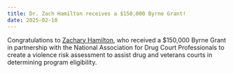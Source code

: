 ```yaml
---
title: Dr. Zach Hamilton receives a $150,000 Byrne Grant!
date: 2025-02-10
---
```


Congratulations to [Zachary Hamilton](https://arcorrectionslab.org/author/zachary-hamilton/), who received a $150,000 Byrne Grant in partnership with the National Association for Drug Court Professionals to create a violence risk assessment to assist drug and veterans courts in determining program eligibility.

<!--more-->
